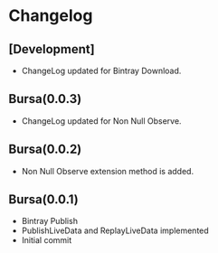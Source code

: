 # Changelog

## [Development]
- ChangeLog updated for Bintray Download.

## Bursa(0.0.3)
- ChangeLog updated for Non Null Observe.

## Bursa(0.0.2)
- Non Null Observe extension method is added.

## Bursa(0.0.1)
- Bintray Publish
- PublishLiveData and ReplayLiveData implemented
- Initial commit

